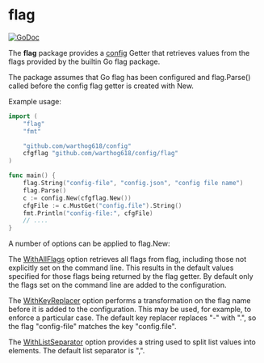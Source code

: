 # flag

[![GoDoc](https://godoc.org/github.com/warthog618/config/flag/sar?status.svg)](https://godoc.org/github.com/warthog618/config/flag)

The **flag** package provides a [config](https://github.com/warthog618/config) Getter that retrieves values from the flags provided by the builtin Go flag package.

The package assumes that Go flag has been configured and flag.Parse() called before the config flag getter is created with New.

Example usage:

```go
import (
    "flag"
    "fmt"

    "github.com/warthog618/config"
    cfgflag "github.com/warthog618/config/flag"
)

func main() {
    flag.String("config-file", "config.json", "config file name")
    flag.Parse()
    c := config.New(cfgflag.New())
    cfgFile := c.MustGet("config.file").String()
    fmt.Println("config-file:", cfgFile)
    // ....
}
```

A number of options can be applied to flag.New:

The
[WithAllFlags](https://godoc.org/github.com/warthog618/config/flag#WithAllFlags)
option retrieves all flags from flag, including those not explicitly set on the
command line.  This results in the default values specified for those flags
being returned by the flag getter.  By default only the flags set on the command
line are added to the configuration.

The
[WithKeyReplacer](https://godoc.org/github.com/warthog618/config/flag#WithKeyReplacer)
option performs a transformation on the flag name before it is added to the
configuration.  This may be used, for example, to enforce a particular case.
The default key replacer replaces "-" with ".", so the flag "config-file"
matches the key "config.file".

The
[WithListSeparator](https://godoc.org/github.com/warthog618/config/flag#WithListSeparator)
option provides a string used to split list values into elements.  The default
list separator is ",".
